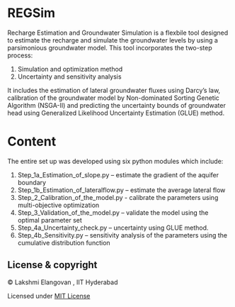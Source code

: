 # REGSim

Recharge Estimation and Groundwater Simulation is a flexbile tool designed to estimate the recharge and simulate the groundwater levels by using a parsimonious groundwater model. This tool incorporates the two-step process: 
1.	Simulation and optimization method
2.	Uncertainty and sensitivity analysis


It includes the estimation of lateral groundwater fluxes using Darcy’s law, calibration of the groundwater model by Non-dominated Sorting Genetic Algorithm (NSGA-II) and predicting the uncertainty bounds of groundwater head using Generalized Likelihood Uncertainty Estimation (GLUE) method.


# Content 
The entire set up was developed using six python modules which include:
1.	Step_1a_Estimation_of_slope.py – estimate the gradient of the aquifer boundary
2.	Step_1b_Estimation_of_lateralflow.py – estimate the average lateral flow 
3.	Step_2_Calibration_of_the_model.py - calibrate the parameters using multi-objective optimization
4.	Step_3_Validation_of_the_model.py – validate the model using the optimal parameter set
5.	Step_4a_Uncertainty_check.py – uncertainty using GLUE method.
6.	Step_4b_Sensitivity.py – sensitivity analysis of the parameters using the cumulative distribution function






## License & copyright
© Lakshmi Elangovan , IIT Hyderabad

Licensed under [MIT License](LICENSE) 

